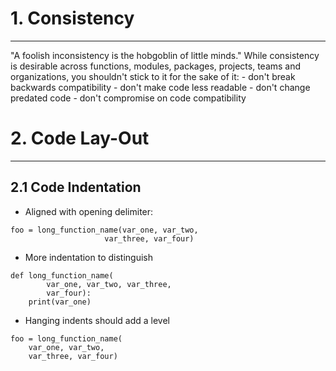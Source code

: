 # 1. Consistency
***
"A foolish inconsistency is the hobgoblin of little minds."
While consistency is desirable across functions, modules, packages, projects,
teams and organizations, you shouldn't stick to it for the sake of it:
	- don't break backwards compatibility 
	- don't make code less readable
	- don't change predated code
	- don't compromise on code compatibility

# 2. Code Lay-Out
***
## 2.1 Code Indentation
- Aligned with opening delimiter:
```
foo = long_function_name(var_one, var_two,
					 var_three, var_four)
```
- More indentation to distinguish
```
def long_function_name(
		var_one, var_two, var_three,
		var_four):
	print(var_one)
```
- Hanging indents should add a level
```
foo = long_function_name(
	var_one, var_two,
	var_three, var_four)
```
